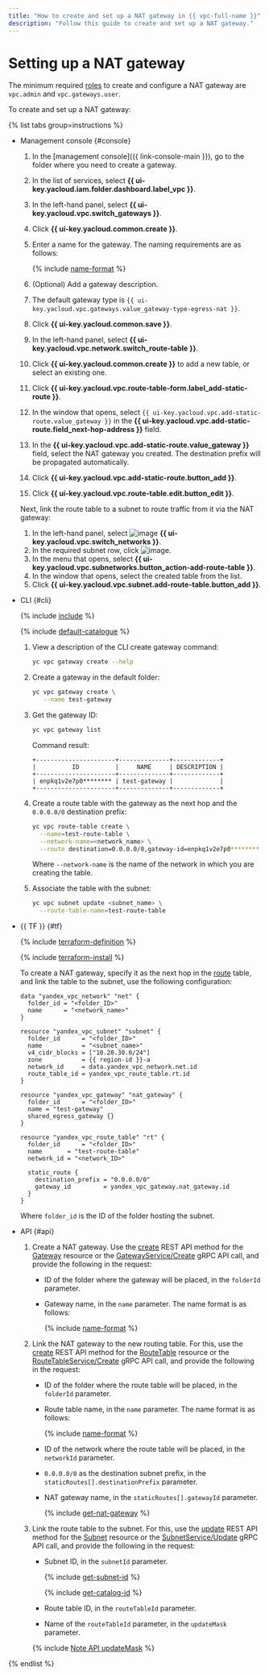 ```yaml
---
title: "How to create and set up a NAT gateway in {{ vpc-full-name }}"
description: "Follow this guide to create and set up a NAT gateway."
---
```


# Setting up a NAT gateway

The minimum required [roles](../security/#roles-list) to create and configure a NAT gateway are `vpc.admin` and `vpc.gateways.user`.

To create and set up a NAT gateway:

{% list tabs group=instructions %}

- Management console {#console}

   1. In the [management console]({{ link-console-main }}), go to the folder where you need to create a gateway.
   1. In the list of services, select **{{ ui-key.yacloud.iam.folder.dashboard.label_vpc }}**.
   1. In the left-hand panel, select **{{ ui-key.yacloud.vpc.switch_gateways }}**.
   1. Click **{{ ui-key.yacloud.common.create }}**.
   1. Enter a name for the gateway. The naming requirements are as follows:

      {% include [name-format](../../_includes/name-format.md) %}

   1. (Optional) Add a gateway description.
   1. The default gateway type is `{{ ui-key.yacloud.vpc.gateways.value_gateway-type-egress-nat }}`.
   1. Click **{{ ui-key.yacloud.common.save }}**.
   1. In the left-hand panel, select **{{ ui-key.yacloud.vpc.network.switch_route-table }}**.
   1. Click **{{ ui-key.yacloud.common.create }}** to add a new table, or select an existing one.
   1. Click **{{ ui-key.yacloud.vpc.route-table-form.label_add-static-route }}**.
   1. In the window that opens, select `{{ ui-key.yacloud.vpc.add-static-route.value_gateway }}` in the **{{ ui-key.yacloud.vpc.add-static-route.field_next-hop-address }}** field.
   1. In the **{{ ui-key.yacloud.vpc.add-static-route.value_gateway }}** field, select the NAT gateway you created. The destination prefix will be propagated automatically.
   1. Click **{{ ui-key.yacloud.vpc.add-static-route.button_add }}**.
   1. Click **{{ ui-key.yacloud.vpc.route-table.edit.button_edit }}**.

   Next, link the route table to a subnet to route traffic from it via the NAT gateway:

   1. In the left-hand panel, select ![image](../../_assets/console-icons/nodes-right.svg) **{{ ui-key.yacloud.vpc.switch_networks }}**.
   1. In the required subnet row, click ![image](../../_assets/console-icons/ellipsis.svg).
   1. In the menu that opens, select **{{ ui-key.yacloud.vpc.subnetworks.button_action-add-route-table }}**.
   1. In the window that opens, select the created table from the list.
   1. Click **{{ ui-key.yacloud.vpc.subnet.add-route-table.button_add }}**.

- CLI {#cli}

   {% include [include](../../_includes/cli-install.md) %}

   {% include [default-catalogue](../../_includes/default-catalogue.md) %}

   1. View a description of the CLI create gateway command:

      ```bash
      yc vpc gateway create --help
      ```

   1. Create a gateway in the default folder:

      ```bash
      yc vpc gateway create \
         --name test-gateway
      ```
   1. Get the gateway ID:

      ```bash
      yc vpc gateway list
      ```

      Command result:

      ```text
      +----------------------+--------------+-------------+
      |          ID          |     NAME     | DESCRIPTION |
      +----------------------+--------------+-------------+
      | enpkq1v2e7p0******** | test-gateway |             |
      +----------------------+--------------+-------------+
      ```

   1. Create a route table with the gateway as the next hop and the `0.0.0.0/0` destination prefix:

      ```bash
      yc vpc route-table create \
        --name=test-route-table \
        --network-name=<network_name> \
        --route destination=0.0.0.0/0,gateway-id=enpkq1v2e7p0********
      ```

      Where `--network-name` is the name of the network in which you are creating the table.

   1. Associate the table with the subnet:

      ```bash
      yc vpc subnet update <subnet_name> \
        --route-table-name=test-route-table
      ```

- {{ TF }} {#tf}

   {% include [terraform-definition](../../_tutorials/terraform-definition.md) %}

   {% include [terraform-install](../../_includes/terraform-install.md) %}

   To create a NAT gateway, specify it as the next hop in the [route](../concepts/static-routes.md) table, and link the table to the subnet, use the following configuration:

   ```hcl
   data "yandex_vpc_network" "net" {
     folder_id = "<folder_ID>"
     name      = "<network_name>"
   }

   resource "yandex_vpc_subnet" "subnet" {
     folder_id      = "<folder_ID>"
     name           = "<subnet_name>"
     v4_cidr_blocks = ["10.20.30.0/24"]
     zone           = {{ region-id }}-a
     network_id     = data.yandex_vpc_network.net.id
     route_table_id = yandex_vpc_route_table.rt.id
   }

   resource "yandex_vpc_gateway" "nat_gateway" {
     folder_id      = "<folder_ID>"
     name = "test-gateway"
     shared_egress_gateway {}
   }

   resource "yandex_vpc_route_table" "rt" {
     folder_id      = "<folder_ID>"
     name       = "test-route-table"
     network_id = "<network_ID>"

     static_route {
       destination_prefix = "0.0.0.0/0"
       gateway_id         = yandex_vpc_gateway.nat_gateway.id
     }
   }
   ```

   Where `folder_id` is the ID of the folder hosting the subnet.

- API {#api}

   1. Create a NAT gateway. Use the [create](../api-ref/Gateway/create.md) REST API method for the [Gateway](../api-ref/Gateway/index.md) resource or the [GatewayService/Create](../api-ref/grpc/gateway_service.md#Create) gRPC API call, and provide the following in the request:

      * ID of the folder where the gateway will be placed, in the `folderId` parameter.
      * Gateway name, in the `name` parameter. The name format is as follows:

         {% include [name-format](../../_includes/name-format.md) %}

   1. Link the NAT gateway to the new routing table. For this, use the [create](../api-ref/RouteTable/create.md) REST API method for the [RouteTable](../api-ref/RouteTable/index.md) resource or the [RouteTableService/Create](../api-ref/grpc/route_table_service.md#Create) gRPC API call, and provide the following in the request:

      * ID of the folder where the route table will be placed, in the `folderId` parameter.
      * Route table name, in the `name` parameter. The name format is as follows:

         {% include [name-format](../../_includes/name-format.md) %}
      * ID of the network where the route table will be placed, in the `networkId` parameter.
      * `0.0.0.0/0` as the destination subnet prefix, in the `staticRoutes[].destinationPrefix` parameter.
      * NAT gateway name, in the `staticRoutes[].gatewayId` parameter.

         {% include [get-nat-gateway](../../_includes/vpc/get-nat-gateway.md) %}

   1. Link the route table to the subnet. For this, use the [update](../api-ref/Subnet/update.md) REST API method for the [Subnet](../api-ref/Subnet/index.md) resource or the [SubnetService/Update](../api-ref/grpc/subnet_service.md#Update) gRPC API call, and provide the following in the request:

      * Subnet ID, in the `subnetId` parameter.

         {% include [get-subnet-id](../../_includes/vpc/get-subnet-id.md) %}

         {% include [get-catalog-id](../../_includes/get-catalog-id.md) %}

      * Route table ID, in the `routeTableId` parameter.
      * Name of the `routeTableId` parameter, in the `updateMask` parameter.

      {% include [Note API updateMask](../../_includes/note-api-updatemask.md) %}

{% endlist %}
